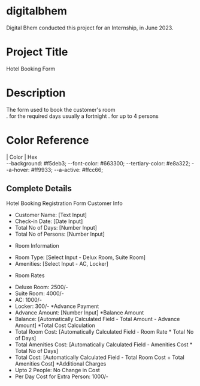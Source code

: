 # digitalbhem
Digital Bhem conducted this project for an Internship, in June 2023.



# Project Title

Hotel Booking Form

# Description 

The form used to book the customer's room <br>
. for the required days usually a fortnight
. for up to 4 persons

# Color Reference

| Color             | Hex  
	--background: #f5deb3;
	--font-color: #663300;
	--tertiary-color: #e8a322;
	--a-hover: #ff9933;
	--a-active: #ffcc66;

## Complete Details
Hotel Booking Registration Form
Customer Info
- Customer Name: [Text Input]
- Check-in Date: [Date Input]
- Total No of Days: [Number Input]
- Total No of Persons: [Number Input]
* Room Information
- Room Type: [Select Input - Delux Room, Suite Room]
- Amenities: [Select Input - AC, Locker]
* Room Rates
- Deluxe Room: 2500/-
- Suite Room: 4000/-
- AC: 1000/-
- Locker: 300/-
*Advance Payment
- Advance Amount: [Number Input]
*Balance Amount
- Balance: [Automatically Calculated Field - Total Amount - Advance Amount]
*Total Cost Calculation
- Total Room Cost: [Automatically Calculated Field - Room Rate * Total No of Days]
- Total Amenities Cost: [Automatically Calculated Field - Amenities Cost * Total No of
Days]
- Total Cost: [Automatically Calculated Field - Total Room Cost + Total Amenities Cost]
*Additional Charges
- Upto 2 People: No Change in Cost
- Per Day Cost for Extra Person: 1000/-
